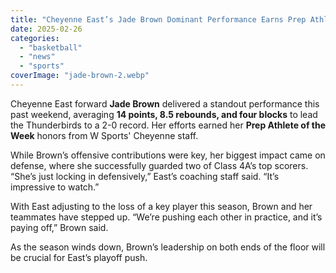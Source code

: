 ```yaml
---
title: "Cheyenne East’s Jade Brown Dominant Performance Earns Prep Athlete of the Week"
date: 2025-02-26
categories: 
  - "basketball"
  - "news"
  - "sports"
coverImage: "jade-brown-2.webp"
---
```


Cheyenne East forward **Jade Brown** delivered a standout performance this past weekend, averaging **14 points, 8.5 rebounds, and four blocks** to lead the Thunderbirds to a 2-0 record. Her efforts earned her **Prep Athlete of the Week** honors from W Sports' Cheyenne staff.

While Brown’s offensive contributions were key, her biggest impact came on defense, where she successfully guarded two of Class 4A’s top scorers. “She’s just locking in defensively,” East’s coaching staff said. “It’s impressive to watch.”

With East adjusting to the loss of a key player this season, Brown and her teammates have stepped up. “We’re pushing each other in practice, and it’s paying off,” Brown said.

As the season winds down, Brown’s leadership on both ends of the floor will be crucial for East’s playoff push.
